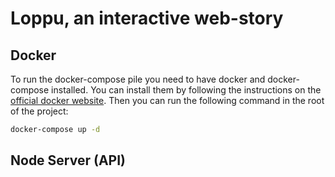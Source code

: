 # Loppu, an interactive web-story

## Docker

To run the docker-compose pile you need to have docker and docker-compose installed. You can install them by following the instructions on the [official docker website](https://docs.docker.com/get-docker/).
Then you can run the following command in the root of the project:

```bash
docker-compose up -d
```

## Node Server (API)
